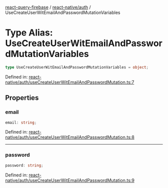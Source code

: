 [react-query-firebase](../../../modules.md) / [react-native/auth](../index.md) / UseCreateUserWitEmailAndPasswordMutationVariables

# Type Alias: UseCreateUserWitEmailAndPasswordMutationVariables

```ts
type UseCreateUserWitEmailAndPasswordMutationVariables = object;
```

Defined in: [react-native/auth/useCreateUserWitEmailAndPasswordMutation.ts:7](https://github.com/vpishuk/react-query-firebase/blob/09a15a5d938c4bdaa4fd86491bcf8ea41c16371f/react-native/auth/useCreateUserWitEmailAndPasswordMutation.ts#L7)

## Properties

### email

```ts
email: string;
```

Defined in: [react-native/auth/useCreateUserWitEmailAndPasswordMutation.ts:8](https://github.com/vpishuk/react-query-firebase/blob/09a15a5d938c4bdaa4fd86491bcf8ea41c16371f/react-native/auth/useCreateUserWitEmailAndPasswordMutation.ts#L8)

***

### password

```ts
password: string;
```

Defined in: [react-native/auth/useCreateUserWitEmailAndPasswordMutation.ts:9](https://github.com/vpishuk/react-query-firebase/blob/09a15a5d938c4bdaa4fd86491bcf8ea41c16371f/react-native/auth/useCreateUserWitEmailAndPasswordMutation.ts#L9)
